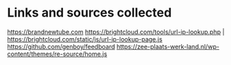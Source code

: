 # Links and sources collected  

https://brandnewtube.com
https://brightcloud.com/tools/url-ip-lookup.php | https://brightcloud.com/static/js/url-ip-lookup-page.js
https://github.com/genboy/feedboard
https://zee-plaats-werk-land.nl/wp-content/themes/re-source/home.js
